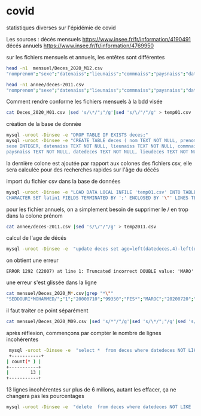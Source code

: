 # covid
statistiques diverses sur l'épidémie de covid

Les sources :
décés mensuels https://www.insee.fr/fr/information/4190491
décés annuels https://www.insee.fr/fr/information/4769950

sur les fichiers mensuels et annuels, les entêtes sont différentes 
```bash
head -n1  mensuel/Deces_2020_M12.csv 
"nomprenom";"sexe";"datenaiss";"lieunaiss";"commnaiss";"paysnaiss";"datedeces";"lieudeces";"actedeces"

head -n1 annee/deces-2011.csv 
"nomprenom";"sexe";"datenaiss";"lieunaiss";"commnaiss";"paysnaiss";"datedeces";"lieudeces";"actedeces"

```
Comment rendre conforme les fichiers mensuels à la bdd visée

```bash
cat Deces_2020_M01.csv |sed 's/\*/";"/g'|sed 's/\/"/"/g' > temp01.csv
```

création de la base de donnée
```bash
mysql -uroot -Dinsee -e "DROP TABLE IF EXISTS deces;"
mysql -uroot -Dinsee -e "CREATE TABLE deces ( nom TEXT NOT NULL, prenom TEXT NOT NULL, \
sexe INTEGER, datenaiss TEXT NOT NULL, lieunaiss TEXT NOT NULL, commnaiss TEXT NOT NULL, \
paysnaiss TEXT NOT NULL, datedeces TEXT NOT NULL, lieudeces TEXT NOT NULL, actedeces TEXT NOT NULL , age INTEGER);"
```
la dernière colone est ajoutée par rapport aux colones des fichiers csv, elle sera calculée pour des recherches rapides sur l'âge du décés

import du fichier csv dans la base de données
```bash
mysql -uroot -Dinsee -e "LOAD DATA LOCAL INFILE 'temp01.csv' INTO TABLE deces \
CHARACTER SET latin1 FIELDS TERMINATED BY ';' ENCLOSED BY '\"' LINES TERMINATED BY '\r\n' IGNORE 1 ROWS;"
```

pour les fichier annuels, on a simplement besoin de supprimer le / en trop dans la colone prénom

```bash
cat annee/deces-2011.csv |sed 's/\/"/"/g' > temp2011.csv
```


calcul de l'age de décés
```bash
mysql -uroot -Dinsee -e  "update deces set age=left(datedeces,4)-left(datenaiss,4) ;"
```
on obtient une erreur
```
ERROR 1292 (22007) at line 1: Truncated incorrect DOUBLE value: 'MARO'
```
une erreur s'est glissée dans la ligne 
```bash
cat mensuel/Deces_2020_M*.csv|grep "*\""
"SEDDOURI*MOHAMMED/";"1";"20000710";"99350";"FES*";"MAROC";"20200720";"93039";"31"
```
il faut traiter ce point séparément
```bash
cat mensuel/Deces_2020_M09.csv |sed 's/*"/"/g'|sed 's/\*/";"/g'|sed 's/\/"/"/g' > temp09.csv
```

après réflexion, commençons par compter le nombre de lignes incohérentes
```bash
 mysql -uroot -Dinsee -e  "select *  from deces where datedeces NOT LIKE '20%' AND datedeces NOT LIKE '19%' limit 5;" 
 +-----------+
| count(* ) |
+-----------+
|        13 |
+-----------+
 ```
13 lignes incohérentes sur plus de 6 milions, autant les effacer, ça ne changera pas les pourcentages
```bash
mysql -uroot -Dinsee -e  "delete  from deces where datedeces NOT LIKE '20%' AND datedeces NOT LIKE '19%' ;" 
 ```

